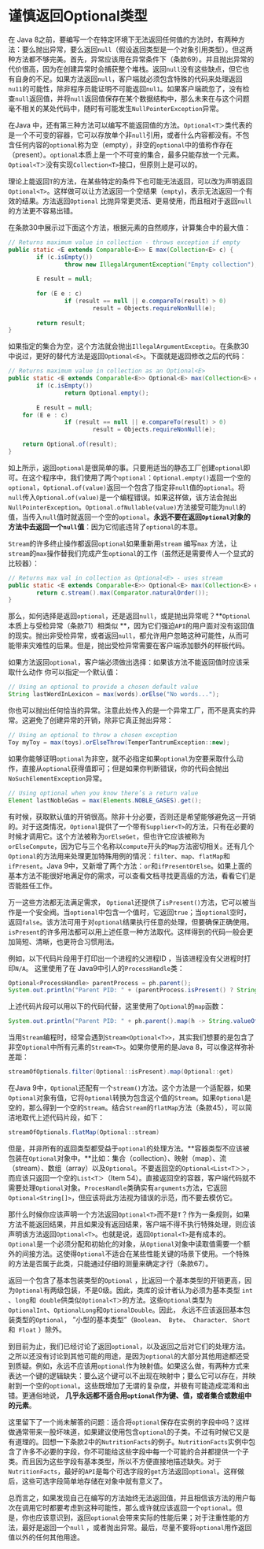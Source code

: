 # 谨慎返回Optional类型

在 Java 8之前，要编写一个在特定环境下无法返回任何值的方法时，有两种方法：要么抛出异常，要么返回`null`（假设返回类型是一个对象引用类型）。但这两种方法都不够完美。首先，异常应该用在异常条件下（条款69）。并且抛出异常的代价很高，因为在创建异常时会捕获整个堆栈。返回`null`没有这些缺点，但它也有自身的不足。如果方法返回`null`，客户端就必须包含特殊的代码来处理返回`nu11`的可能性，除非程序员能证明不可能返回`nul1`。如果客户端疏忽了，没有检查`null`返回值，并将`null`返回值保存在某个数据结构中，那么未来在与这个问题毫不相关的某处代码中，随时有可能发生`NullPointerException`异常。

在Java 中，还有第三种方法可以编写不能返回值的方法。`Optional<T＞`类代表的是一个不可变的容器，它可以存放单个非`null`引用，或者什么内容都没有。不包含任何内容的`optional`称为空（empty），非空的`optional`中的值称作存在（present）。`optional`本质上是一个不可变的集合，最多只能存放一个元素。`Optioal<T＞`没有实现`Collection<T>`接口，但原则上是可以的。

理论上能返回`T`的方法，在某些特定的条件下也可能无法返回，可以改为声明返回`Optional<T>`。这样做可以让方法返回一个空结果（`empty`)，表示无法返回一个有效的结果。方法返回`Optional` 比抛异常更灵活、更易使用，而且相对于返回`null`的方法更不容易出错。

在条款30中展示过下面这个方法，根据元素的自然顺序，计算集合中的最大值：

```java
// Returns maximum value in collection - throws exception if empty
public static <E extends Comparable<E>> E max(Collection<E> c) {
		if (c.isEmpty())
				throw new IllegalArgumentException("Empty collection");
  
		E result = null;
  
		for (E e : c)
				if (result == null || e.compareTo(result) > 0)
						result = Objects.requireNonNull(e);
  
		return result;
}

```

如果指定的集合为空，这个方法就会抛出`IllegalArgumentExceptio`。在条款30中说过，更好的替代方法是返回`Optional<E>`。下面就是返回修改之后的代码：

```java
// Returns maximum value in collection as an Optional<E>
public static <E extends Comparable<E>> Optional<E> max(Collection<E> c) {
		if (c.isEmpty())
				return Optional.empty();
 
		E result = null;
  	for (E e : c)
				if (result == null || e.compareTo(result) > 0)
						result = Objects.requireNonNull(e);
		
  	return Optional.of(result);
}
```

如上所示，返回`optional`是很简单的事。只要用适当的静态工厂创建`optional`即可。在这个程序中，我们使用了两个`optional`：`Optional.empty()`返回一个空的`optional`，`Optional.of(value)`返回一个包含了指定非`null`值的`optional`。将`null`传入`Optional.of(value)`是一个编程错误。如果这样做，该方法会抛出`NullPointerException`。`Optional.ofNullable(value)`方法接受可能为`null`的值，当传入`null`值时就返回一个空的`optional`。**永远不要在返回`Optional`对象的方法中去返回一个`null`值**：因为它彻底违背了`optional`的本意。

`Stream`的许多终止操作都返回`optional`如果重新用`stream` 编写`max` 方法，让`stream`的`max`操作替我们完成产生`optional`的工作（虽然还是需要传人一个显式的比较器）：

```java
// Returns max val in collection as Optional<E> - uses stream
public static <E extends Comparable<E>> Optional<E> max(Collection<E> c) {
		return c.stream().max(Comparator.naturalOrder());
}
```

那么，如何选择是返回`optional`，还是返回`null`，或是抛出异常呢？**`Optional`本质上与受检异常（条款71）相类似 **，因为它们强迫`API`的用户面对没有返回值的现实。抛出非受检异常，或者返回`null`，都允许用户忽略这种可能性，从而可能带来灾难性的后果。但是，抛出受检异常需要在客户端添加额外的样板代码。

如果方法返回`optional`，客户端必须做出选择：如果该方法不能返回值时应该采取什么动作 你可以指定一个默认值：

```java
// Using an optional to provide a chosen default value
String lastWordInLexicon = max(words).orElse("No words...");
```

你也可以抛出任何恰当的异常。注意此处传入的是一个异常工厂，而不是真实的异常。这避免了创建异常的开销，除非它真正抛出异常：

```java
// Using an optional to throw a chosen exception
Toy myToy = max(toys).orElseThrow(TemperTantrumException::new);
```

如果你能够证明`optional`为非空，就不必指定如果`optional`为空要采取什么动作，直接从`optional`获得值即可；但是如果你判断错误，你的代码会抛出`NoSuchElementException`异常。

```java
// Using optional when you know there’s a return value
Element lastNobleGas = max(Elements.NOBLE_GASES).get();
```

有时候，获取默认值的开销很高。除非十分必要，否则还是希望能够避免这一开销的。对于这类情况，`Optional`提供了一个带有`Supplier<T>`的方法，只有在必要的时候才调用它。这个方法被称为`orElseGet`，但也许它应该被称为`orElseCompute`，因为它与三个名称以`compute`开头的`Map`方法密切相关。还有几个`Optional`的方法用来处理更加特殊用例的情况：`filter`、`map`、`flatMap`和`ifPresent`。Java 9中，又新增了两个方法：`or`和`ifPresentOrElse`。如果上面的基本方法不能很好地满足你的需求，可以查看文档寻找更高级的方法，看看它们是否能胜任工作。

万一这些方法都无法满足需求， `Optional`还提供了`isPresent()`方法，它可以被当作是一个安全阀。当`optional`中包含一个值时，它返回`true`；当`optional`空时，返回`false`。该方法可用于对`optional`结果执行任意的处理，但要确保正确使用。`isPresent`的许多用法都可以用上述任意一种方法取代。这样得到的代码一般会更加简短、清晰，也更符合习惯用法。

例如，以下代码片段用于打印出一个进程的父进程ID ，当该进程没有父进程时打印`N/A`。 这里使用了在 Java9中引人的`ProcessHandle`类：

```java
Optional<ProcessHandle> parentProcess = ph.parent();
System.out.println("Parent PID: " + (parentProcess.isPresent() ? String.valueOf(parentProcess.get().pid()) : "N/A"));
```

上述代码片段可以用以下的代码代替，这里使用了`Optional`的`map`函数：

```java
System.out.println("Parent PID: " + ph.parent().map(h -> String.valueOf(h.pid())).orElse("N/A"))
```

当用`Stream`编程时，经常会遇到`Stream<Optional<T>>`，其实我们想要的是包含了非空`Optional`中所有元素的`Stream<T>`。如果你使用的是Java 8，可以像这样弥补差距：

```java
streamOfOptionals.filter(Optional::isPresent).map(Optional::get)
```

在Java 9中，`Optional`还配有一个`stream()`方法。这个方法是一个适配器，如果`Optional`对象有值，它将`Optional`转换为包含这个值的`Stream`。如果`Optional`是空的，那么得到一个空的`Stream`。结合`Stream`的`flatMap`方法（条款45），可以简洁地取代上述代码片段，如下：

```java
streamOfOptionals.flatMap(Optional::stream)
```

但是，并非所有的返回类型都受益于`optional`的处理方法。**容器类型不应该被包装在`Optional`对象中。**比如：集合（collection）、映射（map）、流（stream）、数组（array）以及`Optional`。不要返回空的`Optional<List<T＞＞`，而应该只返回一个空的`List<T＞`（Item 54）。直接返回空的容器，客户端代码就不需要处理`Optional`对象。`ProcesHandle`类确实有`arguments`方法，它返回`Optional<String[]>`，但应该将此方法视为错误的示范，而不要去模仿它。

那什么时候你应该声明一个方法返回`Optional<T>`而不是`T`？作为一条规则，如果方法不能返回结果，并且如果没有返回结果，客户端不得不执行特殊处理，则应该声明该方法返回`Optional<T>`。也就是说，返回`Optional<T>`是有成本的。`Optional`是一个必须分配和初始化的对象，从`Optional`对象中读取值需要一个额外的间接方法。这使得`Optional`不适合在某些性能关键的场景下使用。一个特殊的方法是否属于此类，只能通过仔细的测量来确定才行（条款67）。

返回一个包含了基本包装类型的`Optional` ，比返回一个基本类型的开销更高，因为`Optional`有两级包装，不是0级。因此，类库的设计者认为必须为基本类型 `int` 、`long`和` double`供类似`Optional<T＞`的方法。这些`Optional`类型为`OptionalInt`、`OptionalLong`和`OptionalDouble`。因此， 永远不应该返回基本包装类型的`Optional`， ”小型的基本类型”（`Boolean`、` Byte`、` Character、` `Short`和` Float` ）除外。

到目前为止，我们已经讨论了返回`optional`，以及返回之后对它们的处理方法。之所以还没有讨论到其他可能的用途，是因为`optional`的大部分其他用途都还受到质疑。例如，永远不应该用`optional`作为映射值。如果这么做，有两种方式来表达一个键的逻辑缺失：要么这个键可以不出现在映射中；要么它可以存在，并映射到一个空的`optional`。这些既增加了无谓的复杂度，并极有可能造成混淆和出错。更通俗地说， **几乎永远都不适合用`optional`作为键、值，或者集合或数组中的元素**。

这里留下了一个尚未解答的问题：适合将`optional`保存在实例的字段中吗？这样做通常带来一股坏味道，如果建议使用包含`optional`的子类。不过有时候它又是有道理的。回想一下条款2中的`NutritionFacts`的例子。`NutritionFacts`实例中包含了许多不必要的字段，你不可能给这些字段中每一个可能的合并都提供一个子类。而且因为这些字段有基本类型，所以不方便直接地描述缺失。对于`NutritionFacts`，最好的`API`是每个可选字段的`get`方法返回`optional`。这样做后，这些可选字段简单地存储在对象中就有意义了。

总而言之，如果发现自己在编写的方法始终无法返回值，并且相信该方法的用户每次在调用它时都要考虑到这种可能性，那么或许就应该返回一个`optional`。但是，你也应该意识到，返回`optional`会带来实际的性能后果；对于注重性能的方法，最好是返回一个`null` ，或者抛出异常。最后，尽量不要将`optional`用作返回值以外的任何其他用途。




















